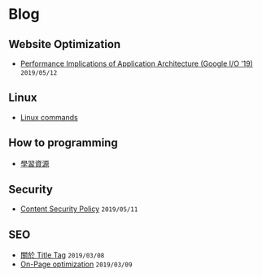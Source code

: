 # Blog

## Website Optimization
- [Performance Implications of Application Architecture (Google I/O ’19)](https://github.com/Clarencef/blog/issues/6) ```2019/05/12```
## Linux
- [Linux commands](https://github.com/Clarencef/blog/issues/3)

## How to programming
- [學習資源](https://github.com/Clarencef/blog/issues/4)

## Security
- [Content Security Policy](https://github.com/Clarencef/blog/issues/5) ```2019/05/11```

## SEO
- [關於 Title Tag](https://github.com/Clarencef/blog/issues/1) ```2019/03/08```
- [On-Page optimization](https://github.com/Clarencef/blog/issues/2) ```2019/03/09```
